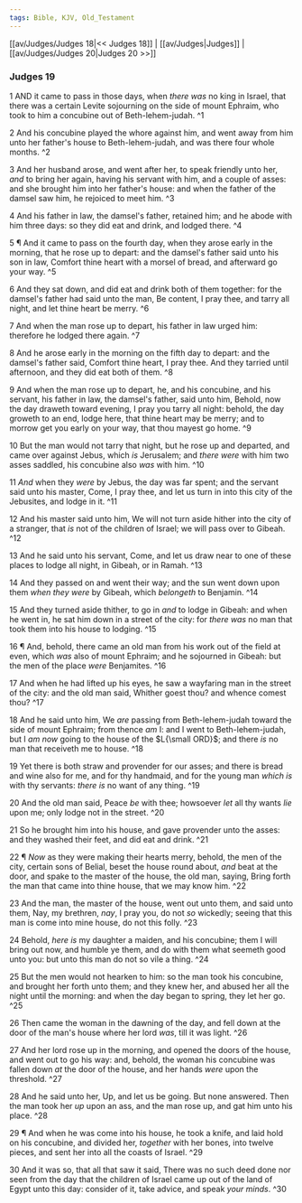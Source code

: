 ```yaml
---
tags: Bible, KJV, Old_Testament
---
```


[[av/Judges/Judges 18|<< Judges 18]] | [[av/Judges|Judges]] | [[av/Judges/Judges 20|Judges 20 >>]]

### Judges 19

1 AND it came to pass in those days, when _there_ _was_ no king in Israel, that there was a certain Levite sojourning on the side of mount Ephraim, who took to him a concubine out of Beth-lehem-judah. ^1

2 And his concubine played the whore against him, and went away from him unto her father's house to Beth-lehem-judah, and was there four whole months. ^2

3 And her husband arose, and went after her, to speak friendly unto her, _and_ to bring her again, having his servant with him, and a couple of asses: and she brought him into her father's house: and when the father of the damsel saw him, he rejoiced to meet him. ^3

4 And his father in law, the damsel's father, retained him; and he abode with him three days: so they did eat and drink, and lodged there. ^4

5 ¶ And it came to pass on the fourth day, when they arose early in the morning, that he rose up to depart: and the damsel's father said unto his son in law, Comfort thine heart with a morsel of bread, and afterward go your way. ^5

6 And they sat down, and did eat and drink both of them together: for the damsel's father had said unto the man, Be content, I pray thee, and tarry all night, and let thine heart be merry. ^6

7 And when the man rose up to depart, his father in law urged him: therefore he lodged there again. ^7

8 And he arose early in the morning on the fifth day to depart: and the damsel's father said, Comfort thine heart, I pray thee. And they tarried until afternoon, and they did eat both of them. ^8

9 And when the man rose up to depart, he, and his concubine, and his servant, his father in law, the damsel's father, said unto him, Behold, now the day draweth toward evening, I pray you tarry all night: behold, the day groweth to an end, lodge here, that thine heart may be merry; and to morrow get you early on your way, that thou mayest go home. ^9

10 But the man would not tarry that night, but he rose up and departed, and came over against Jebus, which _is_ Jerusalem; and _there_ _were_ with him two asses saddled, his concubine also _was_ with him. ^10

11 _And_ when they _were_ by Jebus, the day was far spent; and the servant said unto his master, Come, I pray thee, and let us turn in into this city of the Jebusites, and lodge in it. ^11

12 And his master said unto him, We will not turn aside hither into the city of a stranger, that _is_ not of the children of Israel; we will pass over to Gibeah. ^12

13 And he said unto his servant, Come, and let us draw near to one of these places to lodge all night, in Gibeah, or in Ramah. ^13

14 And they passed on and went their way; and the sun went down upon them _when_ _they_ _were_ by Gibeah, which _belongeth_ to Benjamin. ^14

15 And they turned aside thither, to go in _and_ to lodge in Gibeah: and when he went in, he sat him down in a street of the city: for _there_ _was_ no man that took them into his house to lodging. ^15

16 ¶ And, behold, there came an old man from his work out of the field at even, which _was_ also of mount Ephraim; and he sojourned in Gibeah: but the men of the place _were_ Benjamites. ^16

17 And when he had lifted up his eyes, he saw a wayfaring man in the street of the city: and the old man said, Whither goest thou? and whence comest thou? ^17

18 And he said unto him, We _are_ passing from Beth-lehem-judah toward the side of mount Ephraim; from thence _am_ I: and I went to Beth-lehem-judah, but I _am_ _now_ going to the house of the $L{\small ORD}$; and there _is_ no man that receiveth me to house. ^18

19 Yet there is both straw and provender for our asses; and there is bread and wine also for me, and for thy handmaid, and for the young man _which_ _is_ with thy servants: _there_ _is_ no want of any thing. ^19

20 And the old man said, Peace _be_ with thee; howsoever _let_ all thy wants _lie_ upon me; only lodge not in the street. ^20

21 So he brought him into his house, and gave provender unto the asses: and they washed their feet, and did eat and drink. ^21

22 ¶ _Now_ as they were making their hearts merry, behold, the men of the city, certain sons of Belial, beset the house round about, _and_ beat at the door, and spake to the master of the house, the old man, saying, Bring forth the man that came into thine house, that we may know him. ^22

23 And the man, the master of the house, went out unto them, and said unto them, Nay, my brethren, _nay_, I pray you, do not _so_ wickedly; seeing that this man is come into mine house, do not this folly. ^23

24 Behold, _here_ _is_ my daughter a maiden, and his concubine; them I will bring out now, and humble ye them, and do with them what seemeth good unto you: but unto this man do not so vile a thing. ^24

25 But the men would not hearken to him: so the man took his concubine, and brought her forth unto them; and they knew her, and abused her all the night until the morning: and when the day began to spring, they let her go. ^25

26 Then came the woman in the dawning of the day, and fell down at the door of the man's house where her lord _was_, till it was light. ^26

27 And her lord rose up in the morning, and opened the doors of the house, and went out to go his way: and, behold, the woman his concubine was fallen down _at_ the door of the house, and her hands _were_ upon the threshold. ^27

28 And he said unto her, Up, and let us be going. But none answered. Then the man took her _up_ upon an ass, and the man rose up, and gat him unto his place. ^28

29 ¶ And when he was come into his house, he took a knife, and laid hold on his concubine, and divided her, _together_ with her bones, into twelve pieces, and sent her into all the coasts of Israel. ^29

30 And it was so, that all that saw it said, There was no such deed done nor seen from the day that the children of Israel came up out of the land of Egypt unto this day: consider of it, take advice, and speak _your_ _minds_. ^30
